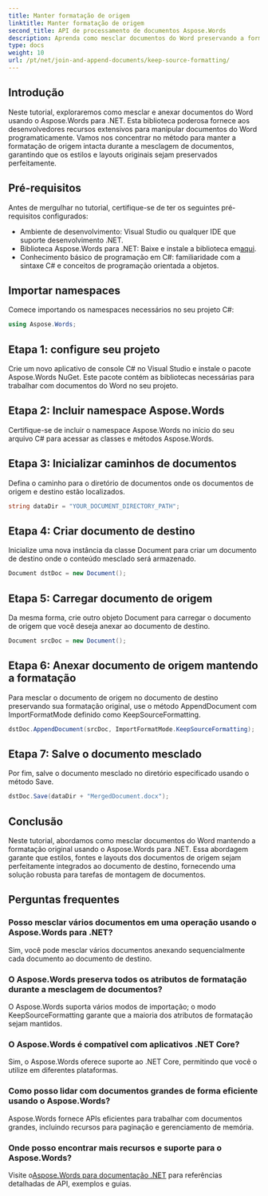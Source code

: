 ```yaml
---
title: Manter formatação de origem
linktitle: Manter formatação de origem
second_title: API de processamento de documentos Aspose.Words
description: Aprenda como mesclar documentos do Word preservando a formatação usando o Aspose.Words para .NET. Ideal para desenvolvedores que buscam automatizar tarefas de montagem de documentos.
type: docs
weight: 10
url: /pt/net/join-and-append-documents/keep-source-formatting/
---
```

## Introdução

Neste tutorial, exploraremos como mesclar e anexar documentos do Word usando o Aspose.Words para .NET. Esta biblioteca poderosa fornece aos desenvolvedores recursos extensivos para manipular documentos do Word programaticamente. Vamos nos concentrar no método para manter a formatação de origem intacta durante a mesclagem de documentos, garantindo que os estilos e layouts originais sejam preservados perfeitamente.

## Pré-requisitos

Antes de mergulhar no tutorial, certifique-se de ter os seguintes pré-requisitos configurados:

- Ambiente de desenvolvimento: Visual Studio ou qualquer IDE que suporte desenvolvimento .NET.
-  Biblioteca Aspose.Words para .NET: Baixe e instale a biblioteca em[aqui](https://releases.aspose.com/words/net/).
- Conhecimento básico de programação em C#: familiaridade com a sintaxe C# e conceitos de programação orientada a objetos.

## Importar namespaces

Comece importando os namespaces necessários no seu projeto C#:

```csharp
using Aspose.Words;
```

## Etapa 1: configure seu projeto

Crie um novo aplicativo de console C# no Visual Studio e instale o pacote Aspose.Words NuGet. Este pacote contém as bibliotecas necessárias para trabalhar com documentos do Word no seu projeto.

## Etapa 2: Incluir namespace Aspose.Words

Certifique-se de incluir o namespace Aspose.Words no início do seu arquivo C# para acessar as classes e métodos Aspose.Words.

## Etapa 3: Inicializar caminhos de documentos

Defina o caminho para o diretório de documentos onde os documentos de origem e destino estão localizados.

```csharp
string dataDir = "YOUR_DOCUMENT_DIRECTORY_PATH";
```

## Etapa 4: Criar documento de destino

Inicialize uma nova instância da classe Document para criar um documento de destino onde o conteúdo mesclado será armazenado.

```csharp
Document dstDoc = new Document();
```

## Etapa 5: Carregar documento de origem

Da mesma forma, crie outro objeto Document para carregar o documento de origem que você deseja anexar ao documento de destino.

```csharp
Document srcDoc = new Document();
```

## Etapa 6: Anexar documento de origem mantendo a formatação

Para mesclar o documento de origem no documento de destino preservando sua formatação original, use o método AppendDocument com ImportFormatMode definido como KeepSourceFormatting.

```csharp
dstDoc.AppendDocument(srcDoc, ImportFormatMode.KeepSourceFormatting);
```

## Etapa 7: Salve o documento mesclado

Por fim, salve o documento mesclado no diretório especificado usando o método Save.

```csharp
dstDoc.Save(dataDir + "MergedDocument.docx");
```

## Conclusão

Neste tutorial, abordamos como mesclar documentos do Word mantendo a formatação original usando o Aspose.Words para .NET. Essa abordagem garante que estilos, fontes e layouts dos documentos de origem sejam perfeitamente integrados ao documento de destino, fornecendo uma solução robusta para tarefas de montagem de documentos.

## Perguntas frequentes

### Posso mesclar vários documentos em uma operação usando o Aspose.Words para .NET?
Sim, você pode mesclar vários documentos anexando sequencialmente cada documento ao documento de destino.

### O Aspose.Words preserva todos os atributos de formatação durante a mesclagem de documentos?
O Aspose.Words suporta vários modos de importação; o modo KeepSourceFormatting garante que a maioria dos atributos de formatação sejam mantidos.

### O Aspose.Words é compatível com aplicativos .NET Core?
Sim, o Aspose.Words oferece suporte ao .NET Core, permitindo que você o utilize em diferentes plataformas.

### Como posso lidar com documentos grandes de forma eficiente usando o Aspose.Words?
Aspose.Words fornece APIs eficientes para trabalhar com documentos grandes, incluindo recursos para paginação e gerenciamento de memória.

### Onde posso encontrar mais recursos e suporte para o Aspose.Words?
 Visite o[Aspose.Words para documentação .NET](https://reference.aspose.com/words/net/) para referências detalhadas de API, exemplos e guias.